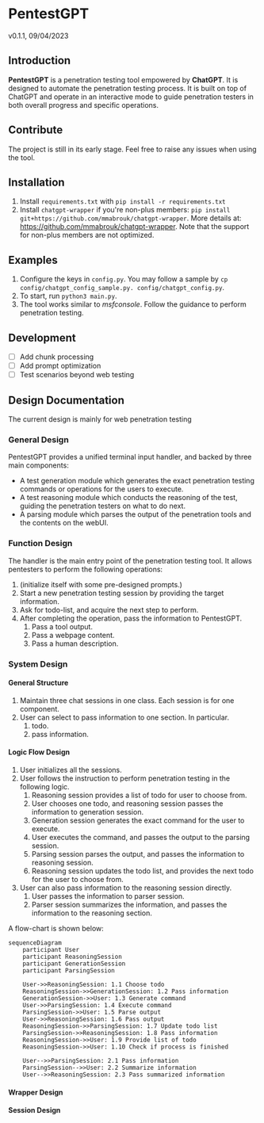 # PentestGPT
v0.1.1, 09/04/2023

## Introduction
**PentestGPT** is a penetration testing tool empowered by **ChatGPT**. It is designed to automate the penetration testing process. It is built on top of ChatGPT and operate in an interactive mode to guide penetration testers in both overall progress and specific operations.


## Contribute
The project is still in its early stage. Feel free to raise any issues when using the tool. 

## Installation
1. Install `requirements.txt` with `pip install -r requirements.txt`
2. Install `chatgpt-wrapper` if you're non-plus members: `pip install git+https://github.com/mmabrouk/chatgpt-wrapper`. More details at: https://github.com/mmabrouk/chatgpt-wrapper. Note that the support for non-plus members are not optimized.


## Examples
1. Configure the keys in `config.py`. You may follow a sample by `cp config/chatgpt_config_sample.py. config/chatgpt_config.py`.
2. To start, run `python3 main.py`. 
3. The tool works similar to *msfconsole*. Follow the guidance to perform penetration testing. 

## Development
- [ ] Add chunk processing
- [ ] Add prompt optimization
- [ ] Test scenarios beyond web testing

## Design Documentation
The current design is mainly for web penetration testing

### General Design
PentestGPT provides a unified terminal input handler, and backed by three main components:
- A test generation module which generates the exact penetration testing commands or operations for the users to execute.
- A test reasoning module which conducts the reasoning of the test, guiding the penetration testers on what to do next.
- A parsing module which parses the output of the penetration tools and the contents on the webUI.

### Function Design
The handler is the main entry point of the penetration testing tool. It allows pentesters to perform the following operations:
1. (initialize itself with some pre-designed prompts.)
2. Start a new penetration testing session by providing the target information.
3. Ask for todo-list, and acquire the next step to perform.
4. After completing the operation, pass the information to PentestGPT.
   1. Pass a tool output.
   2. Pass a webpage content.
   3. Pass a human description.


### System Design
#### General Structure
1. Maintain three chat sessions in one class. Each session is for one component.
2. User can select to pass information to one section. In particular.
   1. todo.
   2. pass information.

#### Logic Flow Design
1. User initializes all the sessions.
2. User follows the instruction to perform penetration testing in the following logic.
   1. Reasoning session provides a list of todo for user to choose from.
   2. User chooses one todo, and reasoning session passes the information to generation session.
   3. Generation session generates the exact command for the user to execute.
   4. User executes the command, and passes the output to the parsing session.
   5. Parsing session parses the output, and passes the information to reasoning session.
   6. Reasoning session updates the todo list, and provides the next todo for the user to choose from.
3. User can also pass information to the reasoning session directly.
   1. User passes the information to parser session.
   2. Parser session summarizes the information, and passes the information to the reasoning section.


A flow-chart is shown below:
```mermaid
sequenceDiagram
    participant User
    participant ReasoningSession
    participant GenerationSession
    participant ParsingSession

    User->>ReasoningSession: 1.1 Choose todo
    ReasoningSession->>GenerationSession: 1.2 Pass information
    GenerationSession->>User: 1.3 Generate command
    User->>ParsingSession: 1.4 Execute command
    ParsingSession->>User: 1.5 Parse output
    User->>ReasoningSession: 1.6 Pass output
    ReasoningSession->>ParsingSession: 1.7 Update todo list
    ParsingSession->>ReasoningSession: 1.8 Pass information
    ReasoningSession->>User: 1.9 Provide list of todo
    ReasoningSession->>User: 1.10 Check if process is finished

    User-->>ParsingSession: 2.1 Pass information
    ParsingSession-->>User: 2.2 Summarize information
    User-->>ReasoningSession: 2.3 Pass summarized information
```
#### Wrapper Design

#### Session Design





